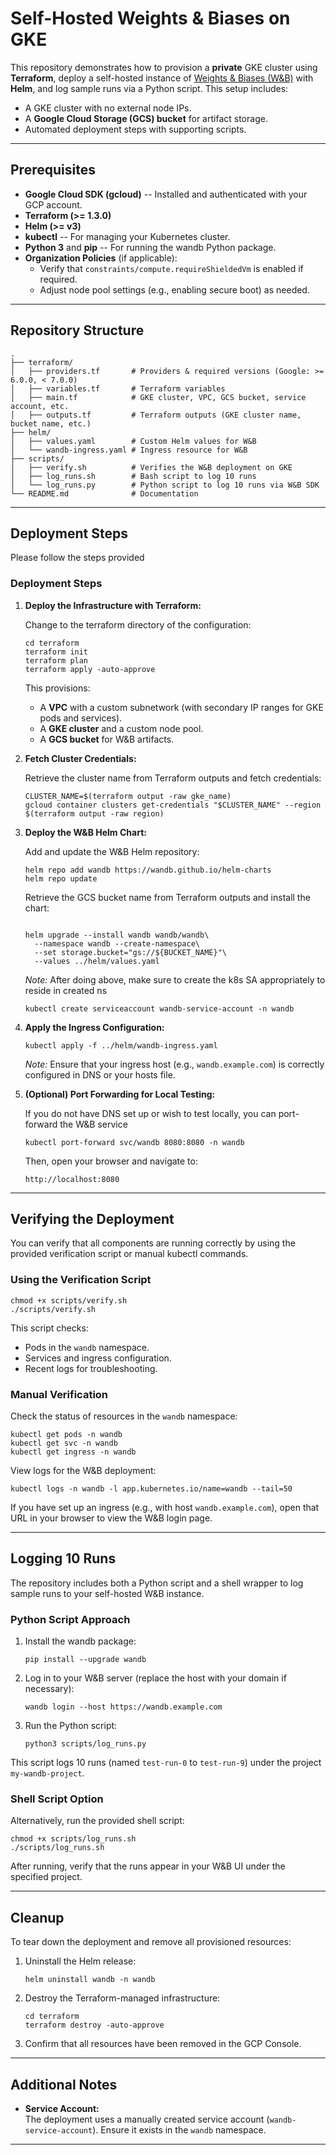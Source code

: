Self-Hosted Weights & Biases on GKE
===================================

This repository demonstrates how to provision a **private** GKE cluster using **Terraform**, deploy a self-hosted instance of [Weights & Biases (W&B)](https://wandb.ai/) with **Helm**, and log sample runs via a Python script. This setup includes:

-   A GKE cluster with no external node IPs.
-   A **Google Cloud Storage (GCS) bucket** for artifact storage.
-   Automated deployment steps with supporting scripts.

* * * * *

Prerequisites
-------------

-   **Google Cloud SDK (gcloud)** -- Installed and authenticated with your GCP account.
-   **Terraform (>= 1.3.0)**
-   **Helm (>= v3)**
-   **kubectl** -- For managing your Kubernetes cluster.
-   **Python 3** and **pip** -- For running the wandb Python package.
-   **Organization Policies** (if applicable):
    -   Verify that `constraints/compute.requireShieldedVm` is enabled if required.
    -   Adjust node pool settings (e.g., enabling secure boot) as needed.

* * * * *

Repository Structure
--------------------

```
.
├── terraform/
│   ├── providers.tf       # Providers & required versions (Google: >= 6.0.0, < 7.0.0)
│   ├── variables.tf       # Terraform variables
│   ├── main.tf            # GKE cluster, VPC, GCS bucket, service account, etc.
│   ├── outputs.tf         # Terraform outputs (GKE cluster name, bucket name, etc.)
├── helm/
│   ├── values.yaml        # Custom Helm values for W&B
│   └── wandb-ingress.yaml # Ingress resource for W&B
├── scripts/
│   ├── verify.sh          # Verifies the W&B deployment on GKE
│   ├── log_runs.sh        # Bash script to log 10 runs
│   └── log_runs.py        # Python script to log 10 runs via W&B SDK
└── README.md              # Documentation

```

* * * * *

Deployment Steps
----------------

Please follow the steps provided

### Deployment Steps

1.  **Deploy the Infrastructure with Terraform:**

    Change to the terraform directory of the configuration:

    ```
    cd terraform
    terraform init
    terraform plan
    terraform apply -auto-approve

    ```

    This provisions:

    -   A **VPC** with a custom subnetwork (with secondary IP ranges for GKE pods and services).
    -   A **GKE cluster** and a custom node pool.
    -   A **GCS bucket** for W&B artifacts.

2.  **Fetch Cluster Credentials:**

    Retrieve the cluster name from Terraform outputs and fetch credentials:

    ```
    CLUSTER_NAME=$(terraform output -raw gke_name)
    gcloud container clusters get-credentials "$CLUSTER_NAME" --region $(terraform output -raw region)

    ```

3.  **Deploy the W&B Helm Chart:**

    Add and update the W&B Helm repository:

    ```
    helm repo add wandb https://wandb.github.io/helm-charts
    helm repo update

    ```

    Retrieve the GCS bucket name from Terraform outputs and install the chart:

    ```
    
    helm upgrade --install wandb wandb/wandb\
      --namespace wandb --create-namespace\
      --set storage.bucket="gs://${BUCKET_NAME}"\
      --values ../helm/values.yaml

    ```

    *Note:* After doing above, make sure to create the k8s SA appropriately to reside in created ns 
    
    ```
    kubectl create serviceaccount wandb-service-account -n wandb
    ```

4.  **Apply the Ingress Configuration:**

    ```
    kubectl apply -f ../helm/wandb-ingress.yaml
    ```

    *Note:* Ensure that your ingress host (e.g., `wandb.example.com`) is correctly configured in DNS or your hosts file.

5.  **(Optional) Port Forwarding for Local Testing:**

    If you do not have DNS set up or wish to test locally, you can port-forward the W&B service

    ```
    kubectl port-forward svc/wandb 8080:8080 -n wandb
    ```

    Then, open your browser and navigate to:

    ```
    http://localhost:8080

    ```
* * * * *

Verifying the Deployment
------------------------

You can verify that all components are running correctly by using the provided verification script or manual kubectl commands.

### Using the Verification Script

```
chmod +x scripts/verify.sh
./scripts/verify.sh
```

This script checks:

-   Pods in the `wandb` namespace.
-   Services and ingress configuration.
-   Recent logs for troubleshooting.

### Manual Verification

Check the status of resources in the `wandb` namespace:

```
kubectl get pods -n wandb
kubectl get svc -n wandb
kubectl get ingress -n wandb
```

View logs for the W&B deployment:

```
kubectl logs -n wandb -l app.kubernetes.io/name=wandb --tail=50
```

If you have set up an ingress (e.g., with host `wandb.example.com`), open that URL in your browser to view the W&B login page.

* * * * *

Logging 10 Runs
---------------

The repository includes both a Python script and a shell wrapper to log sample runs to your self-hosted W&B instance.

### Python Script Approach

1.  Install the wandb package:

    ```
    pip install --upgrade wandb
    ```

2.  Log in to your W&B server (replace the host with your domain if necessary):

    ```
    wandb login --host https://wandb.example.com
    ```

3.  Run the Python script:

    ```
    python3 scripts/log_runs.py
    ```

This script logs 10 runs (named `test-run-0` to `test-run-9`) under the project `my-wandb-project`.

### Shell Script Option

Alternatively, run the provided shell script:

```
chmod +x scripts/log_runs.sh
./scripts/log_runs.sh
```

After running, verify that the runs appear in your W&B UI under the specified project.

* * * * *

Cleanup
-------

To tear down the deployment and remove all provisioned resources:

1.  Uninstall the Helm release:

    ```
    helm uninstall wandb -n wandb
    ```

2.  Destroy the Terraform-managed infrastructure:

    ```
    cd terraform
    terraform destroy -auto-approve
    ```

3.  Confirm that all resources have been removed in the GCP Console.

* * * * *

Additional Notes
----------------

-   **Service Account:**\
    The deployment uses a manually created service account (`wandb-service-account`). Ensure it exists in the `wandb` namespace.

* * * * *